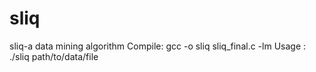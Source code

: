 sliq
====

sliq-a data mining algorithm 
Compile: gcc -o sliq sliq_final.c -lm
Usage  : ./sliq  path/to/data/file
